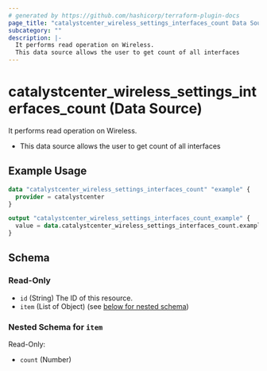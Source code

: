 ```yaml
---
# generated by https://github.com/hashicorp/terraform-plugin-docs
page_title: "catalystcenter_wireless_settings_interfaces_count Data Source - terraform-provider-catalystcenter"
subcategory: ""
description: |-
  It performs read operation on Wireless.
  This data source allows the user to get count of all interfaces
---
```


# catalystcenter_wireless_settings_interfaces_count (Data Source)

It performs read operation on Wireless.

- This data source allows the user to get count of all interfaces

## Example Usage

```terraform
data "catalystcenter_wireless_settings_interfaces_count" "example" {
  provider = catalystcenter
}

output "catalystcenter_wireless_settings_interfaces_count_example" {
  value = data.catalystcenter_wireless_settings_interfaces_count.example.item
}
```

<!-- schema generated by tfplugindocs -->
## Schema

### Read-Only

- `id` (String) The ID of this resource.
- `item` (List of Object) (see [below for nested schema](#nestedatt--item))

<a id="nestedatt--item"></a>
### Nested Schema for `item`

Read-Only:

- `count` (Number)
